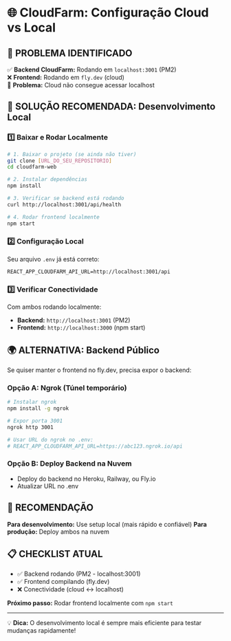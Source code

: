 # 🌐 CloudFarm: Configuração Cloud vs Local

## 🎯 PROBLEMA IDENTIFICADO

✅ **Backend CloudFarm:** Rodando em `localhost:3001` (PM2)  
❌ **Frontend:** Rodando em `fly.dev` (cloud)  
📍 **Problema:** Cloud não consegue acessar localhost

## 🚀 SOLUÇÃO RECOMENDADA: Desenvolvimento Local

### 1️⃣ Baixar e Rodar Localmente

```bash
# 1. Baixar o projeto (se ainda não tiver)
git clone [URL_DO_SEU_REPOSITORIO]
cd cloudfarm-web

# 2. Instalar dependências
npm install

# 3. Verificar se backend está rodando
curl http://localhost:3001/api/health

# 4. Rodar frontend localmente
npm start
```

### 2️⃣ Configuração Local

Seu arquivo `.env` já está correto:
```env
REACT_APP_CLOUDFARM_API_URL=http://localhost:3001/api
```

### 3️⃣ Verificar Conectividade

Com ambos rodando localmente:
- **Backend:** `http://localhost:3001` (PM2)
- **Frontend:** `http://localhost:3000` (npm start)

## 🌍 ALTERNATIVA: Backend Público

Se quiser manter o frontend no fly.dev, precisa expor o backend:

### Opção A: Ngrok (Túnel temporário)
```bash
# Instalar ngrok
npm install -g ngrok

# Expor porta 3001
ngrok http 3001

# Usar URL do ngrok no .env:
# REACT_APP_CLOUDFARM_API_URL=https://abc123.ngrok.io/api
```

### Opção B: Deploy Backend na Nuvem
- Deploy do backend no Heroku, Railway, ou Fly.io
- Atualizar URL no .env

## 🎯 RECOMENDAÇÃO

**Para desenvolvimento:** Use setup local (mais rápido e confiável)
**Para produção:** Deploy ambos na nuvem

## 📋 CHECKLIST ATUAL

- ✅ Backend rodando (PM2 - localhost:3001)
- ✅ Frontend compilando (fly.dev)
- ❌ Conectividade (cloud ↔ localhost)

**Próximo passo:** Rodar frontend localmente com `npm start`

---

💡 **Dica:** O desenvolvimento local é sempre mais eficiente para testar mudanças rapidamente!
